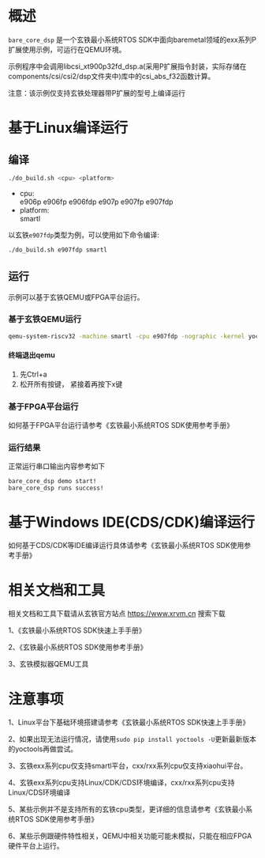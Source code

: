 # 概述

`bare_core_dsp` 是一个玄铁最小系统RTOS SDK中面向baremetal领域的exx系列P扩展使用示例，可运行在QEMU环境。

示例程序中会调用libcsi_xt900p32fd_dsp.a(采用P扩展指令封装，实际存储在components/csi/csi2/dsp文件夹中)库中的csi_abs_f32函数计算。

注意：该示例仅支持玄铁处理器带P扩展的型号上编译运行

# 基于Linux编译运行

## 编译

```bash
./do_build.sh <cpu> <platform>
```
- cpu: <br />
        e906p e906fp e906fdp e907p e907fp e907fdp <br />
- platform: <br />
        smartl

以玄铁`e907fdp`类型为例，可以使用如下命令编译:
```bash
./do_build.sh e907fdp smartl
```

## 运行

示例可以基于玄铁QEMU或FPGA平台运行。

### 基于玄铁QEMU运行

```bash
qemu-system-riscv32 -machine smartl -cpu e907fdp -nographic -kernel yoc.elf
```

#### 终端退出qemu

1. 先Ctrl+a
2. 松开所有按键， 紧接着再按下x键

### 基于FPGA平台运行

如何基于FPGA平台运行请参考《玄铁最小系统RTOS SDK使用参考手册》

### 运行结果
正常运行串口输出内容参考如下
```
bare_core_dsp demo start!
bare_core_dsp runs success!
```

# 基于Windows IDE(CDS/CDK)编译运行

如何基于CDS/CDK等IDE编译运行具体请参考《玄铁最小系统RTOS SDK使用参考手册》

# 相关文档和工具

相关文档和工具下载请从玄铁官方站点 https://www.xrvm.cn 搜索下载

1、《玄铁最小系统RTOS SDK快速上手手册》

2、《玄铁最小系统RTOS SDK使用参考手册》

3、玄铁模拟器QEMU工具


# 注意事项

1、Linux平台下基础环境搭建请参考《玄铁最小系统RTOS SDK快速上手手册》

2、如果出现无法运行情况，请使用`sudo pip install yoctools -U`更新最新版本的yoctools再做尝试。

3、玄铁exx系列cpu仅支持smartl平台，cxx/rxx系列cpu仅支持xiaohui平台。

4、玄铁exx系列cpu支持Linux/CDK/CDS环境编译，cxx/rxx系列cpu支持Linux/CDS环境编译

5、某些示例并不是支持所有的玄铁cpu类型，更详细的信息请参考《玄铁最小系统RTOS SDK使用参考手册》

6、某些示例跟硬件特性相关，QEMU中相关功能可能未模拟，只能在相应FPGA硬件平台上运行。

